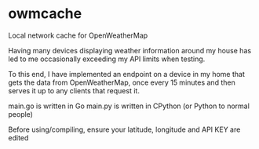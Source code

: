 # owmcache
Local network cache for OpenWeatherMap

Having many devices displaying weather information around my house has led to me occasionally exceeding my API limits when testing.

To this end, I have implemented an endpoint on a device in my home that gets the data from OpenWeatherMap, once every 15 minutes and then serves it up to any clients that request it.

main.go is written in Go
main.py is written in CPython (or Python to normal people)

Before using/compiling, ensure your latitude, longitude and API KEY are edited
